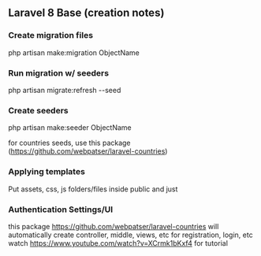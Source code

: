 ## Laravel 8 Base (creation notes)

### Create migration files
php artisan make:migration ObjectName

### Run migration w/ seeders
php artisan migrate:refresh --seed

### Create seeders
php artisan make:seeder ObjectName

for countries seeds, use this package (https://github.com/webpatser/laravel-countries)

### Applying templates
Put assets, css, js folders/files inside public and just 

### Authentication Settings/UI

this package https://github.com/webpatser/laravel-countries will automatically create controller, middle, views, etc for registration, login, etc
watch https://www.youtube.com/watch?v=XCrmk1bKxf4 for tutorial
